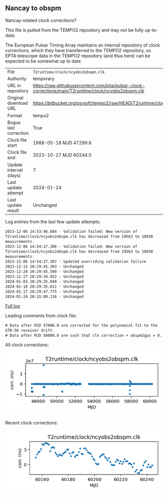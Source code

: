 
## Nancay to obspm

Nancay-related clock corrections?

This file is pulled from the TEMPO2 repository and may not be fully
up-to-date.

The European Pulsar Timing Array maintains an internal repository
of clock corrections, which they have transferred to the TEMPO2
repository, so  EPTA telescope data in the TEMPO2 repository (and
thus here) can be expected to be somewhat up to date.

|     |     |
|:--- |:--- |
| File | `T2runtime/clock/ncyobs2obspm.clk` |
| Authority | temporary |
| URL in repository | <https://raw.githubusercontent.com/ipta/pulsar-clock-corrections/main/T2runtime/clock/ncyobs2obspm.clk> |
| Original download URL | <https://bitbucket.org/psrsoft/tempo2/raw/HEAD/T2runtime/clock/ncyobs2obspm.clk> |
| Format | tempo2 |
| Bogus last correction | True |
| Clock file start | 1988-05-18 MJD 47299.6 |
| Clock file end | 2023-10-27 MJD 60244.0 |
| Update interval (days) | 7 |
| Last update attempt | 2024-01-24 |
| Last update result | Unchanged |

Log entries from the last few update attempts:
```
2023-12-06 14:53:46.684 - Validation failed: New version of T2runtime/clock/ncyobs2obspm.clk has decreased from 19563 to 18038 measurements.
2023-12-06 14:54:27.386 - Validation failed: New version of T2runtime/clock/ncyobs2obspm.clk has decreased from 19563 to 18038 measurements.
2023-12-06 14:54:27.387 - Updated overriding validation failure
2023-12-13 20:29:45.303 - Unchanged
2023-12-20 20:29:45.590 - Unchanged
2023-12-27 20:29:34.922 - Unchanged
2024-01-03 20:29:25.040 - Unchanged
2024-01-10 20:29:35.611 - Unchanged
2024-01-17 20:29:47.775 - Unchanged
2024-01-24 20:31:00.116 - Unchanged
```
[Full log](https://raw.githubusercontent.com/ipta/pulsar-clock-corrections/main/log/T2runtime/clock/ncyobs2obspm.clk.log)

Leading comments from clock file:

    # Data after MJD 57006.0 are corrected for the polynomial fit to the GTR-50 receiver drift.
    # Data after MJD 58000.0 are such that clk correction + obspm2gps = 0.



All clock corrections:

![plot of all clock corrections](ncyobs2obspm.clk.png "All corrections")

Recent clock corrections:

![plot of recent clock corrections](ncyobs2obspm.clk.short.png "Recent corrections")

